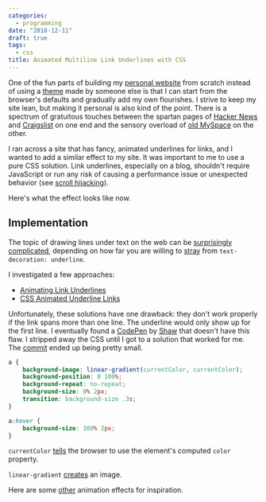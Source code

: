 ```yaml
---
categories:
  - programming
date: "2018-12-11"
draft: true
tags:
  - css
title: Animated Multiline Link Underlines with CSS
---
```


One of the fun parts of building my [personal
website](https://www.dannyguo.com/) from scratch instead of using a
[theme](https://themes.gohugo.io/) made by someone else is that I can start from
the browser's defaults and gradually add my own flourishes. I strive to keep my
site lean, but making it personal is also kind of the point. There is a spectrum
of gratuitous touches between the spartan pages of [Hacker
News](https://news.ycombinator.com/) and
[Craigslist](https://newyork.craigslist.org/) on one end and the sensory
overload of [old MySpace](https://news.codecademy.com/myspace-coding-legacy/) on
the other.

I ran across a site that has fancy, animated underlines for links, and I wanted
to add a similar effect to my site. It was important to me to use a pure CSS
solution. Link underlines, especially on a blog, shouldn't require JavaScript or
run any risk of causing a performance issue or unexpected behavior (see [scroll
hijacking](https://envato.com/blog/scroll-hijacking/)).

Here's what the effect looks like now.

## Implementation

The topic of drawing lines under text on the web can be [surprisingly
complicated](https://medium.design/crafting-link-underlines-on-medium-7c03a9274f9),
depending on how far you are willing to
[stray](https://css-tricks.com/styling-underlines-web/) from `text-decoration:
underline`.

I investigated a few approaches:

* [Animating Link Underlines](http://tobiasahlin.com/blog/css-trick-animating-link-underlines/)
* [CSS Animated Underline Links](http://www.cssportal.com/blog/css-animated-underline-links/)

Unfortunately, these solutions have one drawback: they don't work properly if
the link spans more than one line. The underline would only show up for the
first line. I eventually found a [CodePen](https://codepen.io/shshaw/pen/pdyJBW)
by [Shaw](https://twitter.com/shshaw) that doesn't have this flaw. I stripped
away the CSS until I got to a solution that worked for me. The
[commit](https://github.com/dguo/dguo.github.io/commit/14e51391329163fa414ac55d77fdf6da521ab644)
ended up being pretty small.

```css
a {
    background-image: linear-gradient(currentColor, currentColor);
    background-position: 0 100%;
    background-repeat: no-repeat;
    background-size: 0% 2px;
    transition: background-size .3s;
}

a:hover {
    background-size: 100% 2px;
}
```

`currentColor`
[tells](https://developer.mozilla.org/en-US/docs/Web/CSS/color_value#currentColor_keyword)
the browser to use the element's computed `color` property.

`linear-gradient`
[creates](https://developer.mozilla.org/en-US/docs/Web/CSS/linear-gradient) an
image.

Here are some [other](https://speckyboy.com/underline-text-effects-css/)
animation effects for inspiration.
